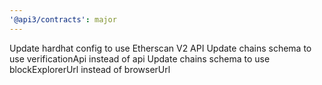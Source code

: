 ```yaml
---
'@api3/contracts': major
---
```


Update hardhat config to use Etherscan V2 API
Update chains schema to use verificationApi instead of api
Update chains schema to use blockExplorerUrl instead of browserUrl
